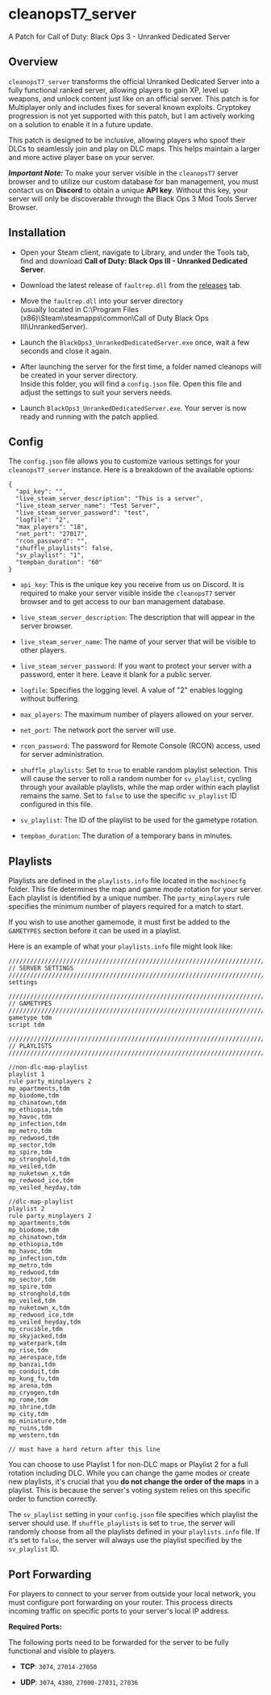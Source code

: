 # cleanopsT7_server
A Patch for Call of Duty: Black Ops 3 - Unranked Dedicated Server

## Overview
`cleanopsT7_server` transforms the official Unranked Dedicated Server into a fully functional ranked server, allowing players to gain XP, level up weapons, and unlock content just like on an official server. This patch is for Multiplayer only and includes fixes for several known exploits.
Cryptokey progression is not yet supported with this patch, but I am actively working on a solution to enable it in a future update.

This patch is designed to be inclusive, allowing players who spoof their DLCs to seamlessly join and play on DLC maps. This helps maintain a larger and more active player base on your server.

***Important Note:*** To make your server visible in the `cleanopsT7` server browser and to utilize our custom database for ban management, you must contact us on **Discord** to obtain a unique **API key**. Without this key, your server will only be discoverable through the Black Ops 3 Mod Tools Server Browser. 

## Installation
-   Open your Steam client, navigate to Library, and under the Tools tab,<br>
    find and download **Call of Duty: Black Ops III - Unranked Dedicated Server**.

-   Download the latest release of `faultrep.dll` from the [releases](https://github.com/notnightwolf/cleanopsT7_server/releases) tab.

-   Move the `faultrep.dll` into your server directory<br>
    (usually located in C:\Program Files (x86)\Steam\steamapps\common\Call of Duty Black Ops III\UnrankedServer).

-   Launch the `BlackOps3_UnrankedDedicatedServer.exe` once, wait a few seconds and close it again.

-   After launching the server for the first time, a folder named cleanops will be created in your server directory.<br> 
    Inside this folder, you will find a `config.json` file. Open this file and adjust the settings to suit your servers needs.

-  Launch `BlackOps3_UnrankedDedicatedServer.exe`. Your server is now ready and running with the patch applied.

## Config
The `config.json` file allows you to customize various settings for your `cleanopsT7_server` instance. Here is a breakdown of the available options:
```
{
  "api_key": "",
  "live_steam_server_description": "This is a server",
  "live_steam_server_name": "Test Server",
  "live_steam_server_password": "test",
  "logfile": "2",
  "max_players": "18",
  "net_port": "27017",
  "rcon_password": "",
  "shuffle_playlists": false,
  "sv_playlist": "1",
  "tempban_duration": "60"
}
```
- `api_key`: This is the unique key you receive from us on Discord. It is required to make your server visible inside the `cleanopsT7` server browser and to get access to our ban management database.

- `live_steam_server_description`: The description that will appear in the server browser.

- `live_steam_server_name`: The name of your server that will be visible to other players.

- `live_steam_server_password`: If you want to protect your server with a password, enter it here. Leave it blank for a public server.

- `logfile`: Specifies the logging level. A value of "2" enables logging without buffering.

- `max_players`: The maximum number of players allowed on your server.

- `net_port`: The network port the server will use.

- `rcon_password`: The password for Remote Console (RCON) access, used for server administration.

- `shuffle_playlists`: Set to `true` to enable random playlist selection. This will cause the server to roll a random number for `sv_playlist`, cycling through your available playlists, while the map order within each playlist remains the same. Set to `false` to use the specific `sv_playlist` ID configured in this file.

- `sv_playlist`: The ID of the playlist to be used for the gametype rotation.

- `tempban_duration`: The duration of a temporary bans in minutes.

## Playlists
Playlists are defined in the `playlists.info` file located in the `machinecfg` folder. This file determines the map and game mode rotation for your server. Each playlist is identified by a unique number. The `party_minplayers` rule specifies the minimum number of players required for a match to start.

If you wish to use another gamemode, it must first be added to the `GAMETYPES` section before it can be used in a playlist.

Here is an example of what your `playlists.info` file might look like:
```
///////////////////////////////////////////////////////////////////////////
// SERVER SETTINGS
///////////////////////////////////////////////////////////////////////////
settings

///////////////////////////////////////////////////////////////////////////
// GAMETYPES
///////////////////////////////////////////////////////////////////////////
gametype tdm
script tdm

///////////////////////////////////////////////////////////////////////////
// PLAYLISTS
///////////////////////////////////////////////////////////////////////////

//non-dlc-map-playlist
playlist 1
rule party_minplayers 2
mp_apartments,tdm
mp_biodome,tdm
mp_chinatown,tdm
mp_ethiopia,tdm
mp_havoc,tdm
mp_infection,tdm
mp_metro,tdm
mp_redwood,tdm
mp_sector,tdm
mp_spire,tdm
mp_stronghold,tdm
mp_veiled,tdm
mp_nuketown_x,tdm
mp_redwood_ice,tdm
mp_veiled_heyday,tdm

//dlc-map-playlist
playlist 2
rule party_minplayers 2
mp_apartments,tdm
mp_biodome,tdm
mp_chinatown,tdm
mp_ethiopia,tdm
mp_havoc,tdm
mp_infection,tdm
mp_metro,tdm
mp_redwood,tdm
mp_sector,tdm
mp_spire,tdm
mp_stronghold,tdm
mp_veiled,tdm
mp_nuketown_x,tdm
mp_redwood_ice,tdm
mp_veiled_heyday,tdm
mp_crucible,tdm
mp_skyjacked,tdm
mp_waterpark,tdm
mp_rise,tdm
mp_aerospace,tdm
mp_banzai,tdm
mp_conduit,tdm
mp_kung_fu,tdm
mp_arena,tdm
mp_cryogen,tdm
mp_rome,tdm
mp_shrine,tdm
mp_city,tdm
mp_miniature,tdm
mp_ruins,tdm
mp_western,tdm

// must have a hard return after this line
```
You can choose to use Playlist 1 for non-DLC maps or Playlist 2 for a full rotation including DLC. While you can change the game modes or create new playlists, it's crucial that you **do not change the order of the maps** in a playlist. This is because the server's voting system relies on this specific order to function correctly.

The `sv_playlist` setting in your `config.json` file specifies which playlist the server should use. If `shuffle_playlists` is set to `true`, the server will randomly choose from all the playlists defined in your `playlists.info` file. If it's set to `false`, the server will always use the playlist specified by the `sv_playlist` ID.

## Port Forwarding
For players to connect to your server from outside your local network, you must configure port forwarding on your router. This process directs incoming traffic on specific ports to your server's local IP address.

**Required Ports:**

The following ports need to be forwarded for the server to be fully functional and visible to players.

- **TCP**: `3074`, `27014-27050`

- **UDP**: `3074`, `4380`, `27000-27031`, `27036`


